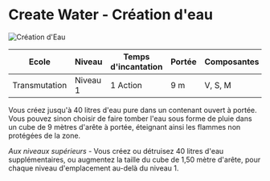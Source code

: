 # Create Water - Création d'eau

![Création d'Eau](../.../_images/)

|Ecole|Niveau|Temps d'incantation|Portée|Composantes|Durée|
|-|-|-|-|-|-|
|Transmutation|Niveau 1|1 Action|9 m|V, S, M|Instantanée|

Vous créez jusqu'à 40 litres d'eau pure dans un contenant ouvert à portée. Vous pouvez sinon choisir de faire tomber l'eau sous forme de pluie dans un cube de 9 mètres d'arête à portée, éteignant ainsi les flammes non protégées de la zone.

*Aux niveaux supérieurs* -  Vous créez ou détruisez 40 litres d'eau supplémentaires, ou augmentez la taille du cube de 1,50 mètre d'arête, pour chaque niveau d'emplacement au-delà du niveau 1.